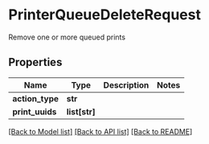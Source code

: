 # PrinterQueueDeleteRequest

Remove one or more queued prints
## Properties
Name | Type | Description | Notes
------------ | ------------- | ------------- | -------------
**action_type** | **str** |  | 
**print_uuids** | **list[str]** |  | 

[[Back to Model list]](../README.md#documentation-for-models) [[Back to API list]](../README.md#documentation-for-api-endpoints) [[Back to README]](../README.md)


